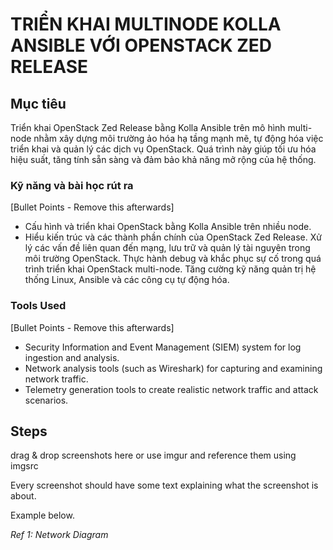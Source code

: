 # TRIỂN KHAI MULTINODE KOLLA ANSIBLE VỚI OPENSTACK ZED RELEASE

## Mục tiêu
Triển khai OpenStack Zed Release bằng Kolla Ansible trên mô hình multi-node nhằm xây dựng môi trường ảo hóa hạ tầng mạnh mẽ, tự động hóa việc triển khai và quản lý các dịch vụ OpenStack. Quá trình này giúp tối ưu hóa hiệu suất, tăng tính sẵn sàng và đảm bảo khả năng mở rộng của hệ thống.

### Kỹ năng và bài học rút ra
[Bullet Points - Remove this afterwards]

- Cấu hình và triển khai OpenStack bằng Kolla Ansible trên nhiều node.
- Hiểu kiến trúc và các thành phần chính của OpenStack Zed Release.
Xử lý các vấn đề liên quan đến mạng, lưu trữ và quản lý tài nguyên trong môi trường OpenStack.
Thực hành debug và khắc phục sự cố trong quá trình triển khai OpenStack multi-node.
Tăng cường kỹ năng quản trị hệ thống Linux, Ansible và các công cụ tự động hóa.
### Tools Used
[Bullet Points - Remove this afterwards]

- Security Information and Event Management (SIEM) system for log ingestion and analysis.
- Network analysis tools (such as Wireshark) for capturing and examining network traffic.
- Telemetry generation tools to create realistic network traffic and attack scenarios.

## Steps
drag & drop screenshots here or use imgur and reference them using imgsrc

Every screenshot should have some text explaining what the screenshot is about.

Example below.

*Ref 1: Network Diagram*
